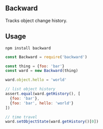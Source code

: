 Backward
------

Tracks object change history.

## Usage

```
npm install backward
```

```js
const Backward = require('backward')

const thing = {foo: 'bar'}
const ward = new Backward(thing)

ward.object.hello = 'world'

// list object history
assert.equal(ward.getHistory(), [
  {foo: 'bar'},
  {foo: 'bar', hello: 'world'}
])

// time travel
ward.setObjectState(ward.getHistory()[0])
```
